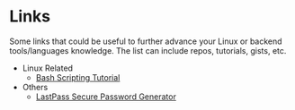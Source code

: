 # Links

Some links that could be useful to further advance your Linux or backend tools/languages knowledge. The list can include repos, tutorials, gists, etc.

- Linux Related
  - [Bash Scripting Tutorial](http://ryanstutorials.net/bash-scripting-tutorial/)
- Others
  - [LastPass Secure Password Generator](https://lastpass.com/generatepassword.php)
